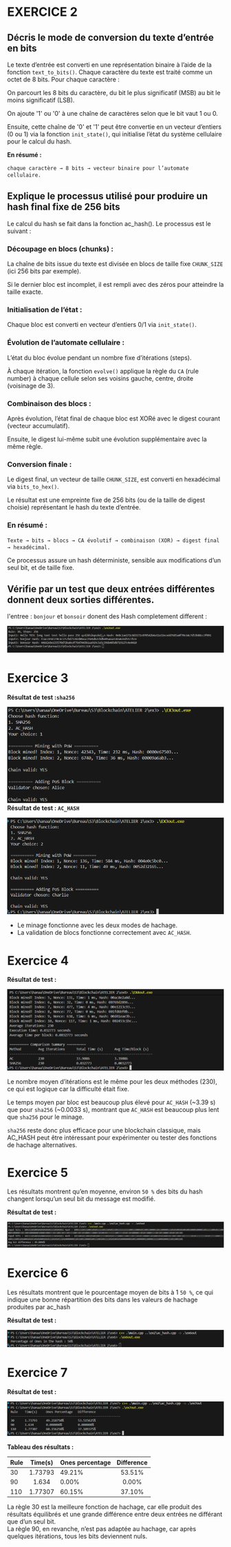# EXERCICE 2
## Décris le mode de conversion du texte d’entrée en bits

Le texte d’entrée est converti en une représentation binaire à l’aide de la fonction `text_to_bits()`. Chaque caractère du texte est traité comme un octet de 8 bits. Pour chaque caractère :

On parcourt les 8 bits du caractère, du bit le plus significatif (MSB) au bit le moins significatif (LSB).

On ajoute '1' ou '0' à une chaîne de caractères selon que le bit vaut 1 ou 0.

Ensuite, cette chaîne de '0' et '1' peut être convertie en un vecteur d’entiers (0 ou 1) via la fonction `init_state()`, qui initialise l’état du système cellulaire pour le calcul du hash.

__En résumé :__
```
chaque caractère → 8 bits → vecteur binaire pour l’automate cellulaire.
```

##  Explique le processus utilisé pour produire un hash final fixe de 256 bits
Le calcul du hash se fait dans la fonction ac_hash(). Le processus est le suivant :

### Découpage en blocs (chunks) :

La chaîne de bits issue du texte est divisée en blocs de taille fixe `CHUNK_SIZE` (ici 256 bits par exemple).

Si le dernier bloc est incomplet, il est rempli avec des zéros pour atteindre la taille exacte.

### Initialisation de l’état :

Chaque bloc est converti en vecteur d’entiers 0/1 via `init_state()`.

### Évolution de l’automate cellulaire :

L’état du bloc évolue pendant un nombre fixe d’itérations (steps).

À chaque itération, la fonction `evolve()` applique la règle du `CA` (rule number) à chaque cellule selon ses voisins gauche, centre, droite (voisinage de 3).

### Combinaison des blocs :

Après évolution, l’état final de chaque bloc est XORé avec le digest courant (vecteur accumulatif).

Ensuite, le digest lui-même subit une évolution supplémentaire avec la même règle.

### Conversion finale :

Le digest final, un vecteur de taille `CHUNK_SIZE`, est converti en hexadécimal via `bits_to_hex()`.

Le résultat est une empreinte fixe de 256 bits (ou de la taille de digest choisie) représentant le hash du texte d’entrée.

### En résumé :
```
Texte → bits → blocs → CA évolutif → combinaison (XOR) → digest final → hexadécimal.
```

Ce processus assure un hash déterministe, sensible aux modifications d’un seul bit, et de taille fixe.

## Vérifie par un test que deux entrées différentes donnent deux sorties différentes.

l'entree : `bonjour` et `bonsoir` donent des Hash completement different :

![This is an alt text.](images/ex2.png "This is a sample image.")
# Exercice 3
**Résultat de test :`sha256`**  

![This is an alt text.](images/ex3_sha256.png "This is a sample image.")
**Résultat de test : `AC_HASH`**  

![This is an alt text.](images/EX3_ac_hash.png "This is a sample image.")

- Le minage fonctionne avec les deux modes de hachage.
- La validation de blocs fonctionne correctement avec `AC_HASH`.


# Exercice 4
**Résultat de test :**  

![This is an alt text.](images/ex4.png "This is a sample image.")

Le nombre moyen d’itérations est le même pour les deux méthodes (230), ce qui est logique car la difficulté était fixe.

Le temps moyen par bloc est beaucoup plus élevé pour `AC_HASH` (~3.39 s) que pour `sha256` (~0.0033 s), montrant que `AC_HASH` est beaucoup plus lent que `sha256` pour le minage.

`sha256` reste donc plus efficace pour une blockchain classique, mais AC_HASH peut être intéressant pour expérimenter ou tester des fonctions de hachage alternatives.

# Exercice 5
Les résultats montrent qu’en moyenne, environ `50 %` des bits du hash changent lorsqu’un seul bit du message est modifié.

**Résultat de test :**  

![This is an alt text.](images/ex5.png "This is a sample image.")

# Exercice 6 

Les résultats montrent que le pourcentage moyen de bits à 1  `50 %`, ce qui indique une bonne répartition des bits dans les valeurs de hachage produites par ac_hash

**Résultat de test :**  

![This is an alt text.](images/ex6.png "This is a sample image.")


# Exercice 7 

**Résultat de test :**  

![This is an alt text.](images/ex7.png "This is a sample image.")


**Tableau des résultats :**

|  Rule   | Time(s) | Ones percentage | Difference |
| --------- |:--------------:| -------------- |:------------------:|
|30         |1.73793             |49.21%         |53.51%             |
|90     |1.634             |0.00%       |0.00%          |
|110     |1.77307             |60.15%        |37.10%          |


La règle 30 est la meilleure fonction de hachage, car elle produit des résultats équilibrés et une grande différence entre deux entrées ne différant que d’un seul bit.\
La règle 90, en revanche, n’est pas adaptée au hachage, car après quelques itérations, tous les bits deviennent nuls.


